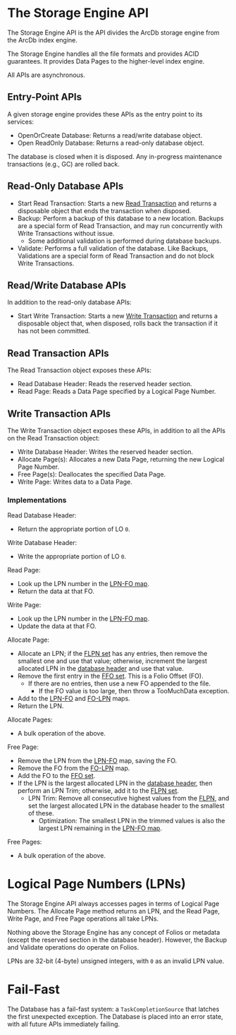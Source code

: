 # The Storage Engine API

The Storage Engine API is the API divides the ArcDb storage engine from the ArcDb index engine.

The Storage Engine handles all the file formats and provides ACID guarantees. It provides Data Pages to the higher-level index engine.

All APIs are asynchronous.

## Entry-Point APIs

A given storage engine provides these APIs as the entry point to its services:

- OpenOrCreate Database: Returns a read/write database object.
- Open ReadOnly Database: Returns a read-only database object.

The database is closed when it is disposed. Any in-progress maintenance transactions (e.g., GC) are rolled back.

## Read-Only Database APIs

- Start Read Transaction: Starts a new [Read Transaction](./transactions.md) and returns a disposable object that ends the transaction when disposed.
- Backup: Perform a backup of this database to a new location. Backups are a special form of Read Transaction, and may run concurrently with Write Transactions without issue.
  - Some additional validation is performed during database backups.
- Validate: Performs a full validation of the database. Like Backups, Validations are a special form of Read Transaction and do not block Write Transactions.

## Read/Write Database APIs

In addition to the read-only database APIs:

- Start Write Transaction: Starts a new [Write Transaction](./transactions.md) and returns a disposable object that, when disposed, rolls back the transaction if it has not been committed.

## Read Transaction APIs

The Read Transaction object exposes these APIs:
- Read Database Header: Reads the reserved header section.
- Read Page: Reads a Data Page specified by a Logical Page Number.

## Write Transaction APIs

The Write Transaction object exposes these APIs, in addition to all the APIs on the Read Transaction object:

- Write Database Header: Writes the reserved header section.
- Allocate Page(s): Allocates a new Data Page, returning the new Logical Page Number.
- Free Page(s): Deallocates the specified Data Page.
- Write Page: Writes data to a Data Page.

### Implementations

Read Database Header:
- Return the appropriate portion of LO `0`.

Write Database Header:
- Write the appropriate portion of LO `0`.

Read Page:
- Look up the LPN number in the [LPN-FO map](./file-formats/database.md#lpn-fo-logical-page-number---folio-offset).
- Return the data at that FO.

Write Page:
- Look up the LPN number in the [LPN-FO map](./file-formats/database.md#lpn-fo-logical-page-number---folio-offset).
- Update the data at that FO.

Allocate Page:
- Allocate an LPN; if the [FLPN set](./file-formats/database.md#flpn-free-logical-page-numbers) has any entries, then remove the smallest one and use that value; otherwise, increment the largest allocated LPN in the [database header](./file-formats/database.md#database-header) and use that value.
- Remove the first entry in the [FFO set](./file-formats/database.md#ffo-free-folio-offsets). This is a Folio Offset (FO).
  - If there are no entries, then use a new FO appended to the file.
    - If the FO value is too large, then throw a TooMuchData exception.
- Add to the [LPN-FO](./file-formats/database.md#lpn-fo-logical-page-number---folio-offset) and [FO-LPN](./file-formats/database.md#fo-lpn-folio-offset---logical-page-number) maps.
- Return the LPN.

Allocate Pages:
- A bulk operation of the above.

Free Page:
- Remove the LPN from the [LPN-FO](./file-formats/database.md#lpn-fo-logical-page-number---folio-offset) map, saving the FO.
- Remove the FO from the [FO-LPN](./file-formats/database.md#fo-lpn-folio-offset---logical-page-number) map.
- Add the FO to the [FFO set](./file-formats/database.md#ffo-free-folio-offsets).
- If the LPN is the largest allocated LPN in the [database header](./file-formats/database.md#database-header), then perform an LPN Trim; otherwise, add it to the [FLPN set](./file-formats/database.md#flpn-free-logical-page-numbers).
  - LPN Trim: Remove all consecutive highest values from the [FLPN](./file-formats/database.md#flpn-free-logical-page-numbers), and set the largest allocated LPN in the database header to the smallest of these.
    - Optimization: The smallest LPN in the trimmed values is also the largest LPN remaining in the [LPN-FO map](./file-formats/database.md#lpn-fo-logical-page-number---folio-offset).

Free Pages:
- A bulk operation of the above.

# Logical Page Numbers (LPNs)

The Storage Engine API always accesses pages in terms of Logical Page Numbers. The Allocate Page method returns an LPN, and the Read Page, Write Page, and Free Page operations all take LPNs.

Nothing above the Storage Engine has any concept of Folios or metadata (except the reserved section in the database header). However, the Backup and Validate operations do operate on Folios.

LPNs are 32-bit (4-byte) unsigned integers, with `0` as an invalid LPN value.

# Fail-Fast

The Database has a fail-fast system: a `TaskCompletionSource` that latches the first unexpected exception. The Database is placed into an error state, with all future APIs immediately failing.
